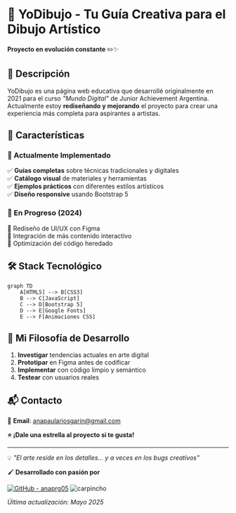 # 🎨 YoDibujo - Tu Guía Creativa para el Dibujo Artístico  

**Proyecto en evolución constante** ✏️✨  

## 📌 Descripción  

YoDibujo es una página web educativa que desarrollé originalmente en 2021 para el curso *"Mundo Digital"* de Junior Achievement Argentina. Actualmente estoy **rediseñando y mejorando** el proyecto para crear una experiencia más completa para aspirantes a artistas.

## 🌟 Características  

### 🎯 Actualmente Implementado  
✅ **Guías completas** sobre técnicas tradicionales y digitales  
✅ **Catálogo visual** de materiales y herramientas  
✅ **Ejemplos prácticos** con diferentes estilos artísticos  
✅ **Diseño responsive** usando Bootstrap 5  

### 🚀 En Progreso (2024)  
🔨 Rediseño de UI/UX con Figma  
🔨 Integración de más contenido interactivo  
🔨 Optimización del código heredado  

## 🛠 Stack Tecnológico  

```mermaid
graph TD
    A[HTML5] --> B[CSS3]
    B --> C[JavaScript]
    C --> D[Bootstrap 5]
    D --> E[Google Fonts]
    E --> F[Animaciones CSS]
```

## 🌱 Mi Filosofía de Desarrollo  

1. **Investigar** tendencias actuales en arte digital  
2. **Prototipar** en Figma antes de codificar  
3. **Implementar** con código limpio y semántico  
4. **Testear** con usuarios reales  

## 📬 Contacto  

📧 **Email**: [anapaulariosgarin@gmail.com](mailto:anapaulariosgarin@gmail.com)  


**⭐ ¡Dale una estrella al proyecto si te gusta!**  

---  

💡 *"El arte reside en los detalles... y a veces en los bugs creativos"*  

🖌️ **Desarrollado con pasión por** 

[![GitHub - anaprg05](https://img.shields.io/badge/GitHub-anaprg05-blue?logo=github)](https://github.com/anaprg05)   ![carpincho](https://github.com/user-attachments/assets/0a8517f9-ad79-46b8-b948-419144200767)

*Última actualización: Mayo 2025*
